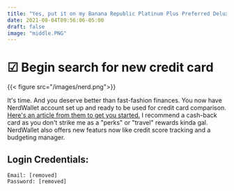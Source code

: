 ```yaml
---
title: "Yes, put it on my Banana Republic Platinum Plus Preferred Deluxe Card please"
date: 2021-08-04T09:56:06-05:00
draft: false
image: "middle.PNG"
---
```

# &#x2611; Begin search for new credit card

{{< figure src="/images/nerd.png">}}

It's time. And you deserve better than fast-fashion finances. You now have NerdWallet account set up and ready to be used for credit card comparison. [Here's an article from them to get you started.]("https://www.nerdwallet.com/article/credit-cards/how-to-pick-the-best-credit-card-for-you-4-easy-steps?trk=nw_gn_5.0") I recommend a cash-back card as you don't strike me as a "perks" or "travel" rewards kinda gal. NerdWallet also offers new featurs now like credit score tracking and a budgeting manager.

## Login Credentials:
`Email: [removed]`    
`Password: [removed]`
